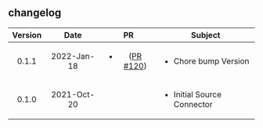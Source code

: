 ## changelog

| Version | Date       | PR                                                               | Subject                                           |
|:-------:|:----------:|:----------------------------------------------------------------:| ------------------------------------------------- |
| 0.1.1 | 2022-Jan-18 | <ul><li> ([PR #120](https://github.com/infinyon/fluvio-connectors/pull/120))</li></ul> | <ul><li> Chore bump Version </li></ul> |
| 0.1.0 | 2021-Oct-20 | <ul></ul> | <ul><li> Initial Source Connector </li></ul> |
